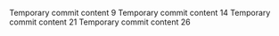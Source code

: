 Temporary commit content 9
Temporary commit content 14
Temporary commit content 21
Temporary commit content 26

